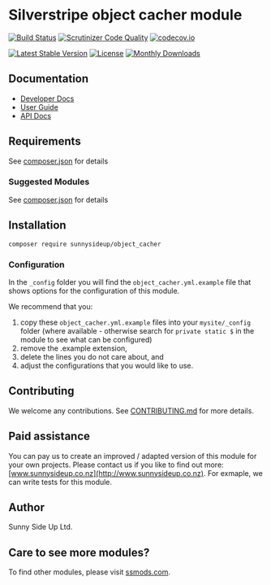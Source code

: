 # Silverstripe object cacher module
[![Build Status](https://travis-ci.org/sunnysideup/silverstripe-object_cacher.svg?branch=master)](https://travis-ci.org/sunnysideup/silverstripe-object_cacher)
[![Scrutinizer Code Quality](https://scrutinizer-ci.com/g/sunnysideup/silverstripe-object_cacher/badges/quality-score.png?b=master)](https://scrutinizer-ci.com/g/sunnysideup/silverstripe-object_cacher/?branch=master)
[![codecov.io](https://codecov.io/github/sunnysideup/silverstripe-object_cacher/coverage.svg?branch=master)](https://codecov.io/github/sunnysideup/silverstripe-object_cacher?branch=master)

[![Latest Stable Version](https://poser.pugx.org/sunnysideup/object_cacher/version)](https://packagist.org/packages/sunnysideup/object_cacher)
[![License](https://poser.pugx.org/sunnysideup/object_cacher/license)](https://packagist.org/packages/sunnysideup/object_cacher)
[![Monthly Downloads](https://poser.pugx.org/sunnysideup/object_cacher/d/monthly)](https://packagist.org/packages/sunnysideup/object_cacher)


## Documentation



 * [Developer Docs](docs/en/INDEX.md)
 * [User Guide](docs/en/userguide.md)
 * [API Docs](http://docs.ssmods.com/sunnysideup/object_cacher/classes.xhtml)


## Requirements



See [composer.json](composer.json) for details


### Suggested Modules



See [composer.json](composer.json) for details


## Installation


```
composer require sunnysideup/object_cacher
```

### Configuration



In the `_config` folder you will find the `object_cacher.yml.example`
file that shows options for the configuration of this module.

We recommend that you:

  1. copy these `object_cacher.yml.example` files into your
`mysite/_config` folder (where available - otherwise search for `private static $` in the module to see what can be configured)
  2. remove the .example extension,
  3. delete the lines you do not care about, and
  4. adjust the configurations that you would like to use.


## Contributing



We welcome any contributions. See [CONTRIBUTING.md](CONTRIBUTING.md) for more details.

## Paid assistance



You can pay us to create an improved / adapted version of this module for your own projects.  Please contact us if you like to find out more: [www.sunnysideup.co.nz](http://www.sunnysideup.co.nz).  For exmaple, we can write tests for this module.  

## Author



Sunny Side Up Ltd.


## Care to see more modules?

To find other modules, please visit [ssmods.com](http://ssmods.com/).
